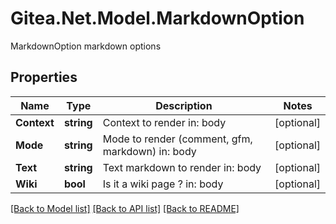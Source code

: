 # Gitea.Net.Model.MarkdownOption
MarkdownOption markdown options

## Properties

Name | Type | Description | Notes
------------ | ------------- | ------------- | -------------
**Context** | **string** | Context to render  in: body | [optional] 
**Mode** | **string** | Mode to render (comment, gfm, markdown)  in: body | [optional] 
**Text** | **string** | Text markdown to render  in: body | [optional] 
**Wiki** | **bool** | Is it a wiki page ?  in: body | [optional] 

[[Back to Model list]](../README.md#documentation-for-models) [[Back to API list]](../README.md#documentation-for-api-endpoints) [[Back to README]](../README.md)

